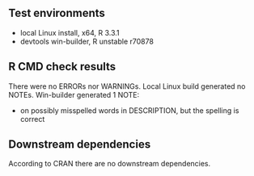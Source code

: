 ## Test environments
* local Linux install, x64, R 3.3.1
* devtools win-builder, R unstable r70878

## R CMD check results
There were no ERRORs nor WARNINGs.
Local Linux build generated no NOTEs.
Win-builder generated 1 NOTE:
- on possibly misspelled words in DESCRIPTION, but the spelling is correct

## Downstream dependencies
According to CRAN there are no downstream dependencies.